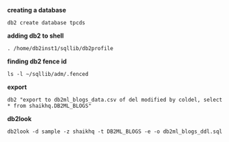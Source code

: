 __creating a database__
```shell
db2 create database tpcds
```
__adding db2 to shell__
```shell
. /home/db2inst1/sqllib/db2profile
```
__finding db2 fence id__
```shell
ls -l ~/sqllib/adm/.fenced
```

__export__
```shell
db2 "export to db2ml_blogs_data.csv of del modified by coldel, select * from shaikhq.DB2ML_BLOGS"
```

__db2look__
```shell
db2look -d sample -z shaikhq -t DB2ML_BLOGS -e -o db2ml_blogs_ddl.sql
```
